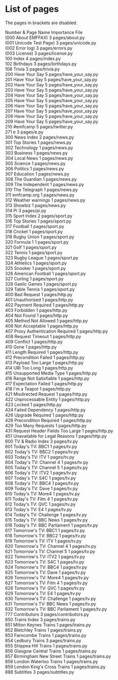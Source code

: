 # List of pages  
The pages in brackets are disabled.  
  
Number & Page Name             Importance  File  
(000 About EMFFAX)                      3  pages/about.py  
(001 Unicode Test Page)                 3  pages/unicode.py  
(002 Error log)                         3  pages/errors.py  
(003 License)                           3  pages/license.py  
100 Index                               4  pages/index.py  
102 Birthdays                           3  pages/birthdays.py  
108 Trivia                              3  pages/trivia.py  
200 Have Your Say                       5  pages/have_your_say.py  
201 Have Your Say                       5  pages/have_your_say.py  
202 Have Your Say                       5  pages/have_your_say.py  
203 Have Your Say                       5  pages/have_your_say.py  
204 Have Your Say                       5  pages/have_your_say.py  
205 Have Your Say                       5  pages/have_your_say.py  
206 Have Your Say                       5  pages/have_your_say.py  
207 Have Your Say                       5  pages/have_your_say.py  
208 Have Your Say                       5  pages/have_your_say.py  
209 Have Your Say                       5  pages/have_your_say.py  
210 #emfcamp                            5  pages/twitter.py  
271 e                                   3  pages/e.py  
300 News Index                          2  pages/news.py  
301 Top Stories                         1  pages/news.py  
302 Technology                          1  pages/news.py  
303 Business                            1  pages/news.py  
304 Local News                          1  pages/news.py  
305 Science                             1  pages/news.py  
306 Politics                            1  pages/news.py  
307 Education                           1  pages/news.py  
308 The Guardian                        1  pages/news.py  
309 The Independent                     1  pages/news.py  
310 The Telegraph                       1  pages/news.py  
311 emfcamp.org                         1  pages/news.py  
312 Weather warnings                    1  pages/news.py  
313 Showbiz                             1  pages/news.py  
314 Pi                                  3  pages/pi.py  
315 Sport Index                         2  pages/sport.py  
316 Top Stories                         1  pages/sport.py  
317 Football                            1  pages/sport.py  
318 Cricket                             1  pages/sport.py  
319 Rugby Union                         1  pages/sport.py  
320 Formula 1                           1  pages/sport.py  
321 Golf                                1  pages/sport.py  
322 Tennis                              1  pages/sport.py  
323 Rugby League                        1  pages/sport.py  
324 Athletics                           1  pages/sport.py  
325 Snooker                             1  pages/sport.py  
326 American Football                   1  pages/sport.py  
327 Curling                             1  pages/sport.py  
328 Gaelic Games                        1  pages/sport.py  
329 Table Tennis                        1  pages/sport.py  
400 Bad Request                         1  pages/http.py  
401 Unauthorised                        1  pages/http.py  
402 Payment Required                    1  pages/http.py  
403 Forbidden                           1  pages/http.py  
404 Not Found                           1  pages/http.py  
405 Method Not Allowed                  1  pages/http.py  
406 Not Acceptable                      1  pages/http.py  
407 Proxy Authentication Required       1  pages/http.py  
408 Request Timeout                     1  pages/http.py  
409 Conflict                            1  pages/http.py  
410 Gone                                1  pages/http.py  
411 Length Required                     1  pages/http.py  
412 Precondition Failed                 1  pages/http.py  
413 Payload Too Large                   1  pages/http.py  
414 URI Too Long                        1  pages/http.py  
415 Unsupported Media Type              1  pages/http.py  
416 Range Not Satisfiable               1  pages/http.py  
417 Expectation Failed                  1  pages/http.py  
418 I'm a Teapot                        1  pages/http.py  
421 Misdirected Request                 1  pages/http.py  
422 Unprocessable Entity                1  pages/http.py  
423 Locked                              1  pages/http.py  
424 Failed Dependency                   1  pages/http.py  
426 Upgrade Required                    1  pages/http.py  
428 Precondition Required               1  pages/http.py  
429 Too Many Requests                   1  pages/http.py  
431 Request Header Fields Too Large     1  pages/http.py  
451 Unavailable for Legal Reasons       1  pages/http.py  
600 TV & Radio Index                    3  pages/tv.py  
601 Today's TV: BBC1                    1  pages/tv.py  
602 Today's TV: BBC2                    1  pages/tv.py  
603 Today's TV: ITV                     1  pages/tv.py  
604 Today's TV: Channel 4               1  pages/tv.py  
605 Today's TV: Channel 5               1  pages/tv.py  
606 Today's TV: ITV2                    1  pages/tv.py  
607 Today's TV: S4C                     1  pages/tv.py  
608 Today's TV: BBC4                    1  pages/tv.py  
609 Today's TV: Dave                    1  pages/tv.py  
610 Today's TV: More4                   1  pages/tv.py  
611 Today's TV: Film 4                  1  pages/tv.py  
612 Today's TV: QVC                     1  pages/tv.py  
613 Today's TV: E4                      1  pages/tv.py  
614 Today's TV: Challenge               1  pages/tv.py  
615 Today's TV: BBC News                1  pages/tv.py  
616 Today's TV: BBC Parliament          1  pages/tv.py  
617 Tomorrow's TV: BBC1                 1  pages/tv.py  
618 Tomorrow's TV: BBC2                 1  pages/tv.py  
619 Tomorrow's TV: ITV                  1  pages/tv.py  
620 Tomorrow's TV: Channel 4            1  pages/tv.py  
621 Tomorrow's TV: Channel 5            1  pages/tv.py  
622 Tomorrow's TV: ITV2                 1  pages/tv.py  
623 Tomorrow's TV: S4C                  1  pages/tv.py  
624 Tomorrow's TV: BBC4                 1  pages/tv.py  
625 Tomorrow's TV: Dave                 1  pages/tv.py  
626 Tomorrow's TV: More4                1  pages/tv.py  
627 Tomorrow's TV: Film 4               1  pages/tv.py  
628 Tomorrow's TV: QVC                  1  pages/tv.py  
629 Tomorrow's TV: E4                   1  pages/tv.py  
630 Tomorrow's TV: Challenge            1  pages/tv.py  
631 Tomorrow's TV: BBC News             1  pages/tv.py  
632 Tomorrow's TV: BBC Parliament       1  pages/tv.py  
777 Contributors                        3  pages/contributors.py  
850 Trains Index                        3  pages/trains.py  
851 Milton Keynes Trains                1  pages/trains.py  
852 Bletchley Trains                    1  pages/trains.py  
853 Farncombe Trains                    1  pages/trains.py  
854 Ledbury Trains                      3  pages/trains.py  
855 Shippea Hill Trains                 1  pages/trains.py  
856 Glasgow Central Trains              1  pages/trains.py  
857 Birmingham New Street Trains        1  pages/trains.py  
858 London Waterloo Trains              1  pages/trains.py  
859 London King's Cross Trains          1  pages/trains.py  
888 Subtitles                           3  pages/subtitles.py